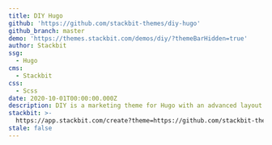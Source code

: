 ```yaml
---
title: DIY Hugo
github: 'https://github.com/stackbit-themes/diy-hugo'
github_branch: master
demo: 'https://themes.stackbit.com/demos/diy/?themeBarHidden=true'
author: Stackbit
ssg:
  - Hugo
cms:
  - Stackbit
css:
  - Scss
date: 2020-10-01T00:00:00.000Z
description: DIY is a marketing theme for Hugo with an advanced layout builder.
stackbit: >-
  https://app.stackbit.com/create?theme=https://github.com/stackbit-themes/diy-hugo
stale: false
---
```

